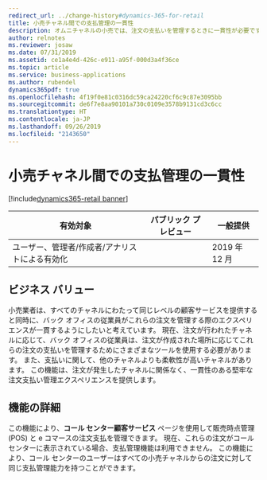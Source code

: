 ```yaml
---
redirect_url: ../change-history#dynamics-365-for-retail
title: 小売チャネル間での支払管理の一貫性
description: オムニチャネルの小売では、注文の支払いを管理するときに一貫性が必要です。 これには、チャネル間での払戻の処理、支払いの変更、ポリシーの有効化が含まれます。 この機能により、eコマース、コール センター、販売時点情報の間で支払いの一貫性が保たれます。
author: relnotes
ms.reviewer: josaw
ms.date: 07/31/2019
ms.assetid: ce1a4e4d-426c-e911-a95f-000d3a4f36ce
ms.topic: article
ms.service: business-applications
ms.author: rubendel
dynamics365pdf: true
ms.openlocfilehash: 4f19f0e81c0316dc59ca24220cf6c9c87e3095bb
ms.sourcegitcommit: de6f7e8aa90101a730c0109e3578b9131cd3c6cc
ms.translationtype: HT
ms.contentlocale: ja-JP
ms.lasthandoff: 09/26/2019
ms.locfileid: "2143650"
---
```

# <a name="consistency-in-payments-management-across-retail-channels"></a>小売チャネル間での支払管理の一貫性
[!include[dynamics365-retail banner](../includes/dynamics365-retail.md)]

| 有効対象    |  パブリック プレビュー | 一般提供 | 
| ---------- | ---------- |---------- |
|ユーザー、管理者/作成者/アナリストによる有効化|| 2019 年 12 月|


## <a name="business-value"></a>ビジネス バリュー
<!-- bv start -->
小売業者は、すべてのチャネルにわたって同じレベルの顧客サービスを提供すると同時に、バック オフィスの従業員がこれらの注文を管理する際のエクスペリエンスが一貫するようにしたいと考えています。 現在、注文が行われたチャネルに応じて、バック オフィスの従業員は、注文が作成された場所に応じてこれらの注文の支払いを管理するためにさまざまなツールを使用する必要があります。 また、支払いに関して、他のチャネルよりも柔軟性が高いチャネルがあります。 この機能は、注文が発生したチャネルに関係なく、一貫性のある堅牢な注文支払い管理エクスペリエンスを提供します。
<!-- bv end -->



## <a name="feature-details"></a>機能の詳細
<!--feature detail start -->
この機能により、**コール センター顧客サービス** ページを使用して販売時点管理 (POS) と e コマースの注文支払を管理できます。 現在、これらの注文がコール センターに表示されている場合、支払管理機能は利用できません。 この機能により、コール センターのユーザーはすべての小売チャネルからの注文に対して同じ支払管理能力を持つことができます。
<!--feature detail end -->











